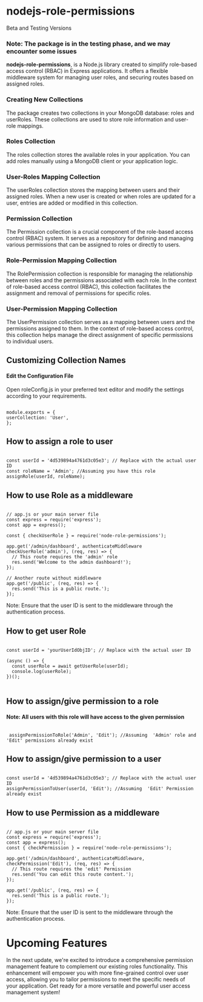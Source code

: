 # nodejs-role-permissions

Beta and Testing Versions

<h3>Note: The package is in the testing phase, and we may encounter some issues</h3>

**nodejs-role-permissions**, is a Node.js library created to simplify role-based access control (RBAC) in Express applications. It offers a flexible middleware system for managing user roles, and securing routes based on assigned roles.




<h3>Creating New Collections</h3>
<p>The package creates two collections in your MongoDB database: roles and userRoles. These collections are used to store role information and user-role mappings.</p>

<h3>Roles Collection</h3>
The roles collection stores the available roles in your application. You can add roles manually using a MongoDB client or your application logic.

<h3>User-Roles Mapping Collection</h3>
The userRoles collection stores the mapping between users and their assigned roles. When a new user is created or when roles are updated for a user, entries are added or modified in this collection.

<h3>Permission  Collection</h3>
The Permission collection is a crucial component of the role-based access control (RBAC) system. It serves as a repository for defining and managing various permissions that can be assigned to roles or directly to users.


<h3>Role-Permission Mapping Collection</h3>
The RolePermission collection is responsible for managing the relationship between roles and the permissions associated with each role. In the context of role-based access control (RBAC), this collection facilitates the assignment and removal of permissions for specific roles.


<h3>User-Permission Mapping Collection</h3>
The UserPermission collection serves as a mapping between users and the permissions assigned to them. In the context of role-based access control, this collection helps manage the direct assignment of specific permissions to individual users.


<h2>Customizing Collection Names</h2>
<h4>Edit the Configuration File</h4>

Open roleConfig.js in your preferred text editor and modify the settings according to your requirements.


<pre class="notranslate"><code>
module.exports = {
userCollection: 'User',
};</code></pre>



<h2>How to assign a role to user</h2>

<pre class="notranslate"><code>
const userId = '4d539894a4761d3c05e3'; // Replace with the actual user ID
const roleName = 'Admin'; //Assuming you have this role
assignRole(userId, roleName);
</code></pre>


<h2>How to use Role as a middleware</h2>

<pre class="notranslate"><code>
// app.js or your main server file
const express = require('express');
const app = express();

const { checkUserRole } = require('node-role-permissions');

app.get('/admin/dashboard', authenticateMiddleware checkUserRole('admin'), (req, res) => {
  // This route requires the 'admin' role
  res.send('Welcome to the admin dashboard!');
});

// Another route without middleware
app.get('/public', (req, res) => {
  res.send('This is a public route.');
});
</code></pre>

Note: Ensure that the user ID is sent to the middleware through the authentication process.



<h2>How to get user Role</h2>

<pre class="notranslate">
<code>
const userId = 'yourUserIdObjID'; // Replace with the actual user ID

(async () => {
  const userRole = await getUserRole(userId);
  console.log(userRole);
})();
</code>
</pre>

<h2>How to assign/give permission to a role</h2>

<h4>Note: All users with this role will have access to the given permission</h4>

<pre class="notranslate"><code>
 assignPermissionToRole('Admin', 'Edit'); //Assuming  'Admin' role and 'Edit' permissions already exist 
</code></pre>



<h2>How to assign/give permission to a user</h2>

<pre class="notranslate"><code>
const userId = '4d539894a4761d3c05e3'; // Replace with the actual user ID
assignPermissionToUser(userId, 'Edit'); //Assuming  'Edit' Permission already exist
</code></pre>



<h2>How to use Permission as a middleware</h2>

<pre class="notranslate"><code>
// app.js or your main server file
const express = require('express');
const app = express();
const { checkPermission } = require('node-role-permissions');

app.get('/admin/dashboard', authenticateMiddleware, checkPermission('Edit'), (req, res) => {
  // This route requires the 'edit' Permission
  res.send('You can edit this route content.');
});

app.get('/public', (req, res) => {
  res.send('This is a public route.');
});
</code></pre>

Note: Ensure that the user ID is sent to the middleware through the authentication process.



<h1>Upcoming Features</h1>
<p>In the next update, we're excited to introduce a comprehensive permission management feature to complement our existing roles functionality. This enhancement will empower you with more fine-grained control over user access, allowing you to tailor permissions to meet the specific needs of your application. Get ready for a more versatile and powerful user access management system!</p>
